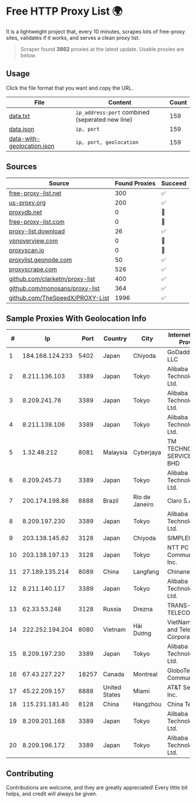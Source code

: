 
# Free HTTP Proxy List 🌍

It is a lightweight project that, every 10 minutes, scrapes lots of free-proxy sites, validates if it works, and serves a clean proxy list.


> Scraper found **3862** proxies at the latest update. Usable proxies are below.

## Usage

Click the file format that you want and copy the URL.


|File|Content|Count|
|----|-------|-----|
|[data.txt](https://raw.githubusercontent.com/themiralay/Proxy-List-World/master/data.txt)|`ip_address:port` combined (seperated new line)|159|
|[data.json](https://raw.githubusercontent.com/themiralay/Proxy-List-World/master/data.json)|`ip, port`|159|
|[data-with-geolocation.json](https://raw.githubusercontent.com/themiralay/Proxy-List-World/master/data-with-geolocation.json)|`ip, port, geolocation`|159|

## Sources

|Source|Found Proxies|Succeed|
|------|-------------|-------|
|[free-proxy-list.net](https://free-proxy-list.net)|300|✅|
|[us-proxy.org](https://www.us-proxy.org)|200|✅|
|[proxydb.net](http://proxydb.net)|0|🚫|
|[free-proxy-list.com](https://free-proxy-list.com/?page=&port=&type%5B%5D=http&type%5B%5D=https&up_time=0&search=Search)|0|🚫|
|[proxy-list.download](https://www.proxy-list.download/HTTP)|26|✅|
|[vpnoverview.com](https://vpnoverview.com/privacy/anonymous-browsing/free-proxy-servers)|0|🚫|
|[proxyscan.io](https://www.proxyscan.io)|0|🚫|
|[proxylist.geonode.com](https://proxylist.geonode.com/api/proxy-list?limit=300&page=1&sort_by=lastChecked&sort_type=desc&protocols=http,https)|50|✅|
|[proxyscrape.com](https://api.proxyscrape.com/v2/?request=displayproxies&protocol=http&timeout=10000&country=all&ssl=all&anonymity=all)|526|✅|
|[github.com/clarketm/proxy-list](https://raw.githubusercontent.com/clarketm/proxy-list/master/proxy-list-raw.txt)|400|✅|
|[github.com/monosans/proxy-list](https://raw.githubusercontent.com/monosans/proxy-list/main/proxies/http.txt)|364|✅|
|[github.com/TheSpeedX/PROXY-List](https://raw.githubusercontent.com/TheSpeedX/PROXY-List/master/http.txt)|1996|✅|


## Sample Proxies With Geolocation Info

|#|Ip|Port|Country|City|Internet Service Provider|
|-|--|----|-------|----|-------------------------|
|1|184.168.124.233|5402|Japan|Chiyoda|GoDaddy.com, LLC|
|2|8.211.136.103|3389|Japan|Tokyo|Alibaba (US) Technology Co., Ltd.|
|3|8.209.241.76|3389|Japan|Tokyo|Alibaba (US) Technology Co., Ltd.|
|4|8.211.138.106|3389|Japan|Tokyo|Alibaba (US) Technology Co., Ltd.|
|5|1.32.48.212|8081|Malaysia|Cyberjaya|TM TECHNOLOGY SERVICES SDN BHD|
|6|8.209.245.73|3389|Japan|Tokyo|Alibaba (US) Technology Co., Ltd.|
|7|200.174.198.86|8888|Brazil|Rio de Janeiro|Claro S.A|
|8|8.209.197.230|3389|Japan|Tokyo|Alibaba (US) Technology Co., Ltd.|
|9|203.138.145.62|3128|Japan|Chiyoda|SIMPLEIA|
|10|203.138.197.13|3128|Japan|Tokyo|NTT PC Communications, Inc.|
|11|27.189.135.214|8089|China|Langfang|Chinanet|
|12|8.211.140.117|3389|Japan|Tokyo|Alibaba (US) Technology Co., Ltd.|
|13|62.33.53.248|3128|Russia|Drezna|TRANS-TELECOM|
|14|222.252.194.204|8080|Vietnam|Hải Dương|VietNam Post and Telecom Corporation|
|15|8.209.197.230|3389|Japan|Tokyo|Alibaba (US) Technology Co., Ltd.|
|16|67.43.227.227|18257|Canada|Montreal|GloboTech Communications|
|17|45.22.209.157|8888|United States|Miami|AT&T Services, Inc.|
|18|115.231.181.40|8128|China|Hangzhou|China Telecom|
|19|8.209.201.168|3389|Japan|Tokyo|Alibaba (US) Technology Co., Ltd.|
|20|8.209.196.172|3389|Japan|Tokyo|Alibaba (US) Technology Co., Ltd.|



## Contributing

Contributions are welcome, and they are greatly appreciated! Every
little bit helps, and credit will always be given.

